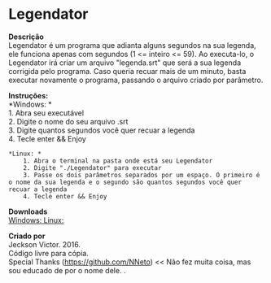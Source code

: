 # Legendator

**Descrição**  
	Legendator é um programa que adianta alguns segundos na sua legenda, ele funciona apenas com segundos (1 <= inteiro <= 59).
	Ao executa-lo, o Legendator irá criar um arquivo "legenda.srt" que será a sua legenda corrigida pelo programa.
	Caso queria recuar mais de um minuto, basta executar novamente o programa, passando o arquivo criado por parâmetro.

**Instruções:**  
	*Windows: *  
		1. Abra seu executável  
		2. Digite o nome do seu arquivo .srt  
		3. Digite quantos segundos você quer recuar a legenda  
		4. Tecle enter && Enjoy  

	*Linux: *  
		1. Abra o terminal na pasta onde está seu Legendator  
		2. Digite "./Legendator" para executar  
		3. Passe os dois parâmetros separados por um espaço. O primeiro é o nome da sua legenda e o segundo são quantos segundos você quer recuar a legenda  
		4. Tecle enter && Enjoy  
	

**Downloads**  
	[Windows: ](https://github.com/JecksonVictor/Legendator/raw/master/Legendator%20-%20Windows)
	[Linux: ](https://github.com/JecksonVictor/Legendator/raw/master/Legendator)

**Criado por**  
	Jeckson Victor. 2016.  
	Código livre para cópia.  
	Special Thanks (https://github.com/NNeto) << Não fez muita coisa, mas sou educado de por o nome dele.
.	
